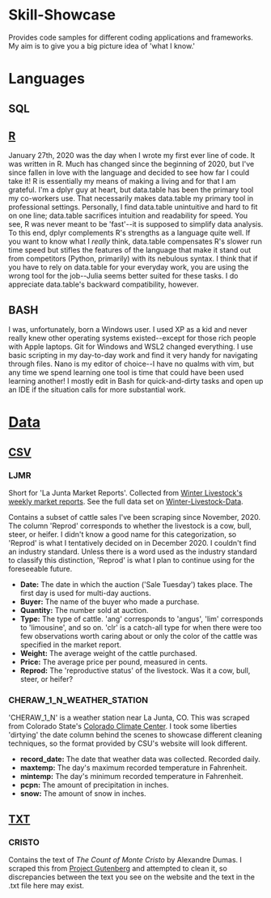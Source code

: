 # Skill-Showcase
Provides code samples for different coding applications and frameworks. My aim is to give you a big picture idea of 'what I know.'



# Languages

## SQL


## [R](https://github.com/Ckrenzer/Skill-Showcase/tree/main/R)
January 27th, 2020 was the day when I wrote my first ever line of code. It was written in R. Much has changed since the beginning of 2020, but I've since fallen in love with the language and decided to see how far I could take it! R is essentially my means of making a living and for that I am grateful. I'm a dplyr guy at heart, but data.table has been the primary tool my co-workers use. That necessarily makes data.table my primary tool in professional settings. Personally, I find data.table unintuitive and hard to fit on one line; data.table sacrifices intuition and readability for speed. You see, R was never meant to be 'fast'--it is supposed to simplify data analysis. To this end, dplyr complements R's strengths as a language quite well. If you want to know what I *really* think, data.table compensates R's slower run time speed but stifles the features of the language that make it stand out from competitors (Python, primarily) with its nebulous syntax. I think that if you have to rely on data.table for your everyday work, you are using the wrong tool for the job--Julia seems better suited for these tasks. I do appreciate data.table's backward compatibility, however.



## BASH
I was, unfortunately, born a Windows user. I used XP as a kid and never really knew other operating systems existed--except for those rich people with Apple laptops. Git for Windows and WSL2 changed everything. I use basic scripting in my day-to-day work and find it very handy for navigating through files. Nano is my editor of choice--I have no qualms with vim, but any time we spend learning one tool is time that could have been used learning another! I mostly edit in Bash for quick-and-dirty tasks and open up an IDE if the situation calls for more substantial work.






# [Data](https://github.com/Ckrenzer/Skill-Showcase/tree/main/data)

## [CSV](https://github.com/Ckrenzer/Skill-Showcase/tree/main/data/csv)

### LJMR
Short for 'La Junta Market Reports'. Collected from [Winter Livestock's weekly market reports](http://www.winterlivestock.com/lajunta.php#marketreport). See the full data set on [Winter-Livestock-Data](https://github.com/Ckrenzer/Winter-Livestock-Data).

Contains a subset of cattle sales I've been scraping since November, 2020. The column 'Reprod' corresponds to whether the livestock is a cow, bull, steer, or heifer. I didn't know a good name for this categorization, so 'Reprod' is what I tentatively decided on in December 2020. I couldn't find an industry standard. Unless there is a word used as the industry standard to classify this distinction, 'Reprod' is what I plan to continue using for the foreseeable future.

- **Date:** The date in which the auction ('Sale Tuesday') takes place. The first day is used for multi-day auctions.
- **Buyer:** The name of the buyer who made a purchase.
- **Quantity:** The number sold at auction.
- **Type:** The type of cattle. 'ang' corresponds to 'angus', 'lim' corresponds to 'limousine', and so on. 'clr' is a catch-all type for when there were too few observations worth caring about or only the color of the cattle was specified in the market report.
- **Weight:** The average weight of the cattle purchased.
- **Price:** The average price per pound, measured in cents.
- **Reprod:** The 'reproductive status' of the livestock. Was it a cow, bull, steer, or heifer?

### CHERAW_1_N_WEATHER_STATION
'CHERAW_1_N' is a weather station near La Junta, CO. This was scraped from Colorado State's [Colorado Climate Center](http://climate.colostate.edu/data_access.html). I took some liberties 'dirtying' the date column behind the scenes to showcase different cleaning techniques, so the format provided by CSU's website will look different.

- **record_date:** The date that weather data was collected. Recorded daily.
- **maxtemp:** The day's maximum recorded temperature in Fahrenheit.
- **mintemp:** The day's minimum recorded temperature in Fahrenheit.
- **pcpn:** The amount of precipitation in inches.
- **snow:** The amount of snow in inches.



## [TXT](https://github.com/Ckrenzer/Skill-Showcase/tree/main/data/txt)

### CRISTO

Contains the text of *The Count of Monte Cristo* by Alexandre Dumas. I scraped this from [Project Gutenberg](https://www.gutenberg.org/cache/epub/1184/pg1184.txt) and attempted to clean it, so discrepancies between the text you see on the website and the text in the .txt file here may exist.
